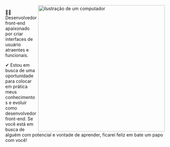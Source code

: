 <img src="https://raw.githubusercontent.com/MicaelliMedeiros/micaellimedeiros/master/image/computer-illustration.png" alt="ilustração de um computador" min-width="400px" max-width="400px" width="400px" align="right">

<p align="left"> 
   👩‍💻 Desenvolvedor front-end apaixonado por criar interfaces de usuário atraentes e funcionais.
</p>

<p align="left">
  ✔ Estou em busca de uma oportunidade para colocar em prática meus conhecimentos e evoluir como desenvolvedor front-end. Se você está em busca de alguém com potencial e vontade de aprender, ficarei feliz em bate um papo com você!
</p>
